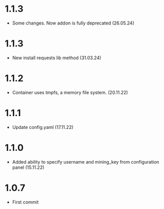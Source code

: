 # 1.1.3
- Some changes. Now addon is fully deprecated (26.05.24)
# 1.1.3
- New install requests lib method (31.03.24)
# 1.1.2
- Container uses tmpfs, a memory file system. (20.11.22)
# 1.1.1
- Update config.yaml (17.11.22)
# 1.1.0 
- Added ability to specify username and mining_key from configuration panel (15.11.22)
# 1.0.7 
- First commit
